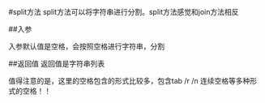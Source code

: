 
#split方法
split方法可以将字符串进行分割。split方法感觉和join方法相反

##入参

入参默认值是空格，会按照空格进行字符串，分割

##返回值
返回值是字符串列表

值得注意的是，这里的空格包含的形式比较多，包含tab /r  /n 连续空格等多种形式的空格！！